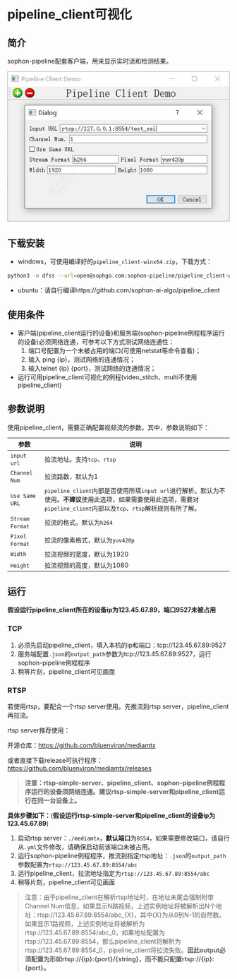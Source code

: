# pipeline_client可视化

## 简介

sophon-pipeline配套客户端，用来显示实时流和检测结果。

![](../pics/pipeline_client_ui.jpg)

## 下载安装

- windows，可使用编译好的`pipeline_client-winx64.zip`，下载方式：
```bash
python3 -m dfss --url=open@sophgo.com:sophon-pipeline/pipeline_client-winx64.zip
```
- ubuntu：请自行编译https://github.com/sophon-ai-algo/pipeline_client

## 使用条件

- 客户端(pipeline_client运行的设备)和服务端(sophon-pipeline例程程序运行的设备)必须网络连通，可参考以下方式测试网络连通性：
  1. 端口号配置为一个未被占用的端口(可使用netstat等命令查看)；
  2. 输入 ping {ip}，测试网络的连通情况；
  3. 输入telnet {ip} {port}，测试网络的连通情况；
- 运行可用pipeline_client可视化的例程(video_stitch、multi不使用pipeline_client)

## 参数说明

使用pipeline_client，需要正确配置视频流的参数。其中，参数说明如下：

| 参数            | 说明                                                         |
| --------------- | ------------------------------------------------------------ |
| `input url`     | 拉流地址。支持`tcp`、`rtsp`                                  |
| `Channel Num`   | 拉流路数，默认为1                                            |
| `Use Same URL`  | `pipeline_client`内部是否使用所填`input url`进行解析。默认为不使用。**不建议**使用此选项，如果需要使用此选项，需要对`pipeline_client`内部以及`tcp`、`rtsp`解析规则有所了解。 |
| `Stream Format` | 拉流的格式。默认为`h264`                                     |
| `Pixel Format`  | 拉流的像素格式，默认为`yuv420p`                              |
| `Width`         | 拉流视频的宽度，默认为1920                                   |
| `Height`        | 拉流视频的高度，默认为1080                                   |

## 运行

**假设运行pipeline_client所在的设备ip为123.45.67.89，端口9527未被占用**

### TCP

1. 必须先启动pipeline_client，填入本机的ip和端口：tcp://123.45.67.89:9527
2. 服务端配置`.json`的`output_path`参数为tcp://123.45.67.89:9527，运行sophon-pipeline例程程序
3. 稍等片刻，pipeline_client可见画面

### RTSP

若使用rtsp，要配合一个rtsp server使用。先推流到rtsp server，pipeline_client再拉流。

rtsp server推荐使用：

开源仓库：https://github.com/bluenviron/mediamtx

或者直接下载release可执行程序：https://github.com/bluenviron/mediamtx/releases

> **注意：rtsp-simple-server、pipeline_client、sophon-pipeline例程程序运行的设备须网络连通。建议rtsp-simple-server和pipeline_client运行在同一台设备上。**

**具体步骤如下：**(**假设运行rtsp-simple-server和pipeline_client的设备ip为123.45.67.89**)

1. 启动rtsp server：`./mediamtx`，**默认端口**为`8554`，如果需要修改端口，请自行从`.yml`文件修改，请确保启动前该端口未被占用。
2. 运行sophon-pipeline例程程序，推流到指定rtsp地址：`.json`的`output_path`参数配置为`rtsp://123.45.67.89:8554/abc`
3. 运行pipeline_client，拉流地址指定为`rtsp://123.45.67.89:8554/abc`
4. 稍等片刻，pipeline_client可见画面

> 注意：由于pipeline_client在解析rtsp地址时，在地址末尾会强制附带Channel Num信息，如果显示N路视频，上述实例地址将被解析出N个地址：rtsp://123.45.67.89:8554/abc_{X}，其中{X}为从0到N-1的自然数。如果显示1路视频，上述实例地址将被解析为rtsp://123.45.67.89:8554/abc_0，如果地址配置为rtsp://123.45.67.89:8554，那么pipeline_client将解析为rtsp://123.45.67.89:8554_0，pipeline_client将拉流失败。**因此output必须配置为形如rtsp://{ip}:{port}/{string}，而不能只配置rtsp://{ip}:{port}。**

